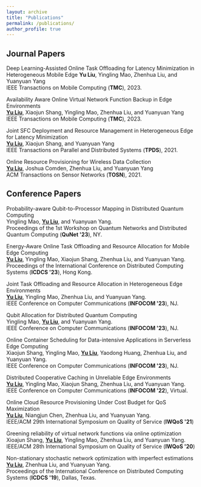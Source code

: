 ```yaml
---
layout: archive
title: "Publications"
permalink: /publications/
author_profile: true
---
```



## Journal Papers
Deep Learning-Assisted Online Task Offloading for Latency Minimization in Heterogeneous Mobile Edge
<be> **Yu Liu**, Yingling Mao, Zhenhua Liu, and Yuanyuan Yang<br>
IEEE Transactions on Mobile Computing (**TMC**), 2023.

Availability Aware Online Virtual Network Function Backup in Edge Environments
<br><u>**Yu Liu**</u>, Xiaojun Shang, Yingling Mao, Zhenhua Liu, and Yuanyuan Yang<br>
IEEE Transactions on Mobile Computing (**TMC**), 2023.

Joint SFC Deployment and Resource Management in Heterogeneous Edge for Latency Minimization
<br><u>**Yu Liu**</u>, Xiaojun Shang, and Yuanyuan Yang<br>
IEEE Transactions on Parallel and Distributed Systems (**TPDS**), 2021.

Online Resource Provisioning for Wireless Data Collection
<br><u>**Yu Liu**</u>, Joshua Comden, Zhenhua Liu, and Yuanyuan Yang<br>
ACM Transactions on Sensor Networks (**TOSN**), 2021.

## Conference Papers
Probability-aware Qubit-to-Processor Mapping in Distributed Quantum Computing
<br> Yingling Mao, <u>**Yu Liu**</u>, and Yuanyuan Yang. <br>
Proceedings of the 1st Workshop on Quantum Networks and Distributed Quantum Computing (**QuNet '23**), NY.

Energy-Aware Online Task Offloading and Resource Allocation for Mobile Edge Computing
<br> <u>**Yu Liu**</u>, Yingling Mao, Xiaojun Shang, Zhenhua Liu, and Yuanyuan Yang.  <br>
Proceedings of the International Conference on Distributed Computing Systems (**ICDCS '23**), Hong Kong.

Joint Task Offloading and Resource Allocation in Heterogeneous Edge Environments
<br> <u>**Yu Liu**</u>, Yingling Mao, Zhenhua Liu, and Yuanyuan Yang.  <br> 
IEEE Conference on Computer Communications (**INFOCOM '23**), NJ.

Qubit Allocation for Distributed Quantum Computing
<br> Yingling Mao, <u>**Yu Liu**</u>, and Yuanyuan Yang.  <br> 
IEEE Conference on Computer Communications (**INFOCOM '23**), NJ.

Online Container Scheduling for Data-intensive Applications in Serverless Edge Computing
<br> Xiaojun Shang, Yingling Mao, <u>**Yu Liu**</u>, Yaodong Huang, Zhenhua Liu, and Yuanyuan Yang.  <br> 
IEEE Conference on Computer Communications (**INFOCOM '23**), NJ.

Distributed Cooperative Caching in Unreliable Edge Environments
<br> <u>**Yu Liu**</u>, Yingling Mao, Xiaojun Shang, Zhenhua Liu, and Yuanyuan Yang.  <br> 
IEEE Conference on Computer Communications (**INFOCOM '22**), Virtual.

Online Cloud Resource Provisioning Under Cost Budget for QoS Maximization
<br> <u>**Yu Liu**</u>, Niangjun Chen, Zhenhua Liu, and Yuanyuan Yang.  <br>
IEEE/ACM 29th International Symposium on Quality of Service (**IWQoS '21**)

Greening reliability of virtual network functions via online optimization
<br> Xioajun Shang, <u>**Yu Liu**</u>, Yingling Mao, Zhenhua Liu, and Yuanyuan Yang.  <br>
IEEE/ACM 28th International Symposium on Quality of Service (**IWQoS '20**)

Non-stationary stochastic network optimization with imperfect estimations
<br> <u>**Yu Liu**</u>, Zhenhua Liu, and Yuanyuan Yang.  <br>
Proceedings of the International Conference on Distributed Computing Systems (**ICDCS '19**), Dallas, Texas.
